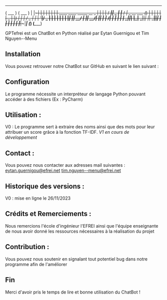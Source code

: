  _____                                                     _____ 
( ___ )                                                   ( ___ )
 |   |~~~~~~~~~~~~~~~~~~~~~~~~~~~~~~~~~~~~~~~~~~~~~~~~~~~~~|   | 
 |   |                                                     |   | 
 |   |       ____  ____  _____       __             _      |   | 
 |   |      / ___||  _ \|_   _|___  / _| _ __  ___ (_)     |   | 
 |   |     | |  _ | |_) | | | / _ \| |_ | '__|/ _ \| |     |   | 
 |   |     | |_| ||  __/  | ||  __/|  _|| |  |  __/| |     |   | 
 |   |      \____||_|     |_| \___||_|  |_|   \___||_|     |   | 
 |   |                                                     |   | 
 |___|~~~~~~~~~~~~~~~~~~~~~~~~~~~~~~~~~~~~~~~~~~~~~~~~~~~~~|___| 
(_____)                                                   (_____)

GPTefrei est un ChatBot en Python réalisé par Eytan Guernigou et Tim Nguyen--Menu


## Installation

Vous pouvez retrouver notre ChatBot sur GitHub en suivant le lien suivant : 

## Configuration

Le programme nécessite un interpréteur de langage Python pouvant accéder à des fichiers (Ex : PyCharm)

## Utilisation :

V0 : Le programme sert à extraire des noms ainsi que des mots pour leur attribuer un score grâce à la fonction TF-IDF.
*V1 en cours de développement*


## Contact :

Vous pouvez nous contacter aux adresses mail suivantes :
eytan.guernigou@efrei.net
tim.nguyen--menu@efrei.net

## Historique des versions :

V0 : mise en ligne le 26/11/2023


## Crédits et Remerciements :

Nous remercions l'école d'ingénieur l'EFREI ainsi que l'équipe enseignante de nous avoir donné les ressources nécessaires à la réalisation du projet

## Contribution :

Vous pouvez nous soutenir en signalant tout potentiel bug dans notre programme afin de l'améliorer

## Fin

Merci d'avoir pris le temps de lire et bonne utilisation du ChatBot ! 